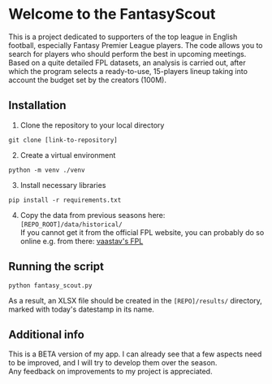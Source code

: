 # Welcome to the FantasyScout

This is a project dedicated to supporters of the top league in English football, especially Fantasy Premier League players.
The code allows you to search for players who should perform the best in upcoming meetings. 
Based on a quite detailed FPL datasets, an analysis is carried out, after which the program selects a ready-to-use, 15-players lineup taking into account the budget set by the creators (100M).

## Installation

1. Clone the repository to your local directory

`git clone [link-to-repository]`

2. Create a virtual environment

`python -m venv ./venv`

3. Install necessary libraries

`pip install -r requirements.txt`

4. Copy the data from previous seasons here: `[REPO_ROOT]/data/historical/`  
If you cannot get it from the official FPL website, you can probably do so online e.g. from there:
[vaastav's FPL](https://github.com/vaastav/Fantasy-Premier-League)

## Running the script

`python fantasy_scout.py`

As a result, an XLSX file should be created in the `[REPO]/results/` directory, marked with today's datestamp in its name.

## Additional info

This is a BETA version of my app. I can already see that a few aspects need to be improved, 
and I will try to develop them over the season.  
Any feedback on improvements to my project is appreciated.